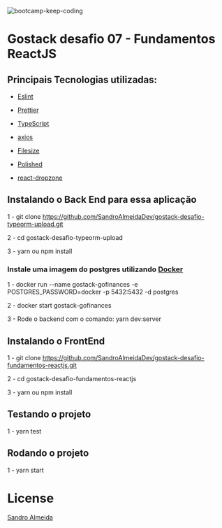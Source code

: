 ![bootcamp-keep-coding](https://user-images.githubusercontent.com/58606794/80931247-e2503080-8d8e-11ea-81c7-67ca728fb2a1.png)


# Gostack desafio 07 - Fundamentos ReactJS

## Principais Tecnologias utilizadas:

- [Eslint](https://eslint.org/)

- [Prettier](https://prettier.io/)

- [TypeScript](https://www.typescriptlang.org/)

- [axios](https://github.com/axios/axios)

- [Filesize](https://github.com/avoidwork/filesize.js)

- [Polished](https://polished.js.org/)

- [react-dropzone](https://react-dropzone.js.org/)

## Instalando o Back End para essa aplicação
1 - git clone https://github.com/SandroAlmeidaDev/gostack-desafio-typeorm-upload.git

2 - cd gostack-desafio-typeorm-upload

3 - yarn ou npm install

### Instale uma imagem do postgres utilizando [Docker](https://hub.docker.com/_/postgres)

1 - docker run --name gostack-gofinances -e POSTGRES_PASSWORD=docker -p 5432:5432 -d postgres

2 - docker start gostack-gofinances

3 - Rode o backend com o comando: 
    yarn dev:server

## Instalando o FrontEnd
1 - git clone https://github.com/SandroAlmeidaDev/gostack-desafio-fundamentos-reactjs.git

2 - cd gostack-desafio-fundamentos-reactjs

3 - yarn ou npm install

## Testando o projeto 
1 - yarn test

## Rodando o projeto 
1 - yarn start


# License 

[Sandro Almeida](https://github.com/SandroAlmeidaDev)
